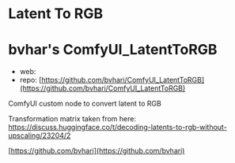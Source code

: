 Latent To RGB
========================

# bvhar's ComfyUI_LatentToRGB

* web:
* repo: [https://github.com/bvhari/ComfyUI_LatentToRGB](https://github.com/bvhari/ComfyUI_LatentToRGB)

ComfyUI custom node to convert latent to RGB

Transformation matrix taken from here: https://discuss.huggingface.co/t/decoding-latents-to-rgb-without-upscaling/23204/2

[https://github.com/bvhari](https://github.com/bvhari)
